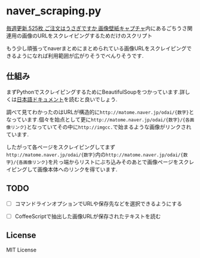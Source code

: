 # naver_scraping.py

[毎週更新,525枚 ご注文はうさぎですか 画像壁紙キャプチャ](http://matome.naver.jp/odai/2139011062397372501?page=1)内にあるごちうさ関連用の画像のURLをスクレイピングするためだけのスクリプト

もう少し頑張ってnaverまとめにまとめられている画像URLをスクレイピングできるようになれば利用範囲が広がりそうでべんりそうです.

## 仕組み
まずPythonでスクレイピングするためにBeautifulSoupをつかっています.詳しくは[日本語ドキュメント](http://kondou.com/BS4/)を読むと良いでしょう.

調べて見てわかったのはURLが構造的に`http://matome.naver.jp/odai/{数字}`となっています.個々を始点として更に`http://matome.naver.jp/odai/{数字}/{各画像リンク}`となっていてその中に`http://imgcc.`で始まるような画像がリンクされています.

したがって各ページをスクレイピングしてまず`http://matome.naver.jp/odai/{数字}`内の`http://matome.naver.jp/odai/{数字}/{各画像リンク}`を片っ端からリストにぶち込みそのあとで画像ページをスクレイピングして画像本体へのリンクを得ています.


## TODO
* [ ] コマンドラインオプションでURLや保存先などを選択できるようにする
* [ ] CoffeeScriptで抽出した画像URLが保存されたテキストを読む


## License
MIT License
